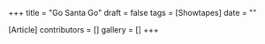 +++
title = "Go Santa Go"
draft = false
tags = [Showtapes]
date = ""

[Article]
contributors = []
gallery = []
+++
